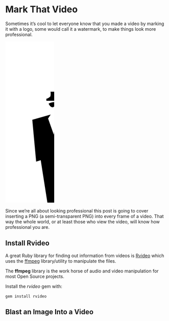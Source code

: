 # Mark That Video

Sometimes it’s cool to let everyone know that you made a video by marking it with a logo, some would call it a watermark, to make things look more professional.

![](img/man_in_business_suit_levitating.svg)

Since we’re all about looking professional this post is going to cover inserting a PNG (a semi-transparent PNG) into every frame of a video.  That way the whole world, or at least those who view the video, will know how professional you are.

## Install Rvideo

A great Ruby library for finding out information from videos is [Rvideo](http://rvideo.rubyforge.org/) which uses the [ffmpeg](https://www.ffmpeg.org/) library/utility to manipulate the files.

The **ffmpeg** library is the work horse of audio and video manipulation for most Open Source projects.

Install the *rvideo* gem with:

```
gem install rvideo
```

## Blast an Image Into a Video
